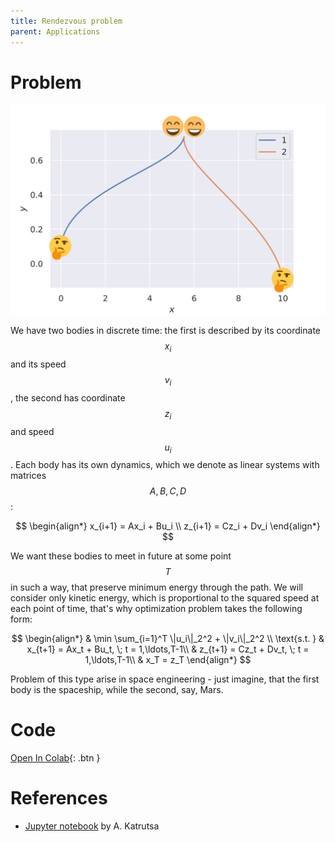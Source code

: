 ```yaml
---
title: Rendezvous problem
parent: Applications
---
```


# Problem

![](./rendezvous.svg)

We have two bodies in discrete time: the first is described by its coordinate $$x_i$$ and its speed $$v_i$$, the second has coordinate $$z_i$$ and speed $$u_i$$. Each body has its own dynamics, which we denote as linear systems with matrices $$A, B, C, D$$:

$$
\begin{align*}
x_{i+1} = Ax_i + Bu_i \\
z_{i+1} = Cz_i + Dv_i
\end{align*}
$$

We want these bodies to meet in future at some point $$T$$ in such a way, that preserve minimum energy through the path. We will consider only kinetic energy, which is proportional to the squared speed at each point of time, that's why optimization problem takes the following form:

$$
\begin{align*}
& \min \sum_{i=1}^T \|u_i\|_2^2 + \|v_i\|_2^2 \\
\text{s.t. } & x_{t+1} = Ax_t + Bu_t, \; t = 1,\ldots,T-1\\
& z_{t+1} = Cz_t + Dv_t, \; t = 1,\ldots,T-1\\
& x_T = z_T
\end{align*}
$$

Problem of this type arise in space engineering - just imagine, that the first body is the spaceship, while the second, say, Mars.

# Code
[Open In Colab](https://colab.research.google.com/github/MerkulovDaniil/optim/blob/master/assets/Notebooks/Rendezvous.ipynb){: .btn }

# References
* [Jupyter notebook](https://colab.research.google.com/github/amkatrutsa/MIPT-Opt/blob/master/01-Intro/demos.ipynb#scrollTo=W264L1t1p3mF) by A. Katrutsa
